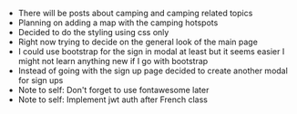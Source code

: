 * There will be posts about camping and camping related topics
* Planning on adding a map with the camping hotspots
* Decided to do the styling using css only
* Right now trying to decide on the general look of the main page 
* I could use bootstrap for the sign in modal at least but it seems easier I might not learn anything new if I go with bootstrap
* Instead of going with the sign up page decided to create another modal for sign ups
* Note to self: Don't forget to use fontawesome later
* Note to self: Implement jwt auth after French class

